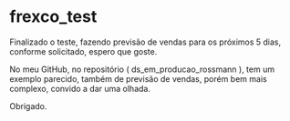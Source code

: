 # frexco_test

Finalizado o teste, fazendo previsão de vendas para os próximos 5 dias, conforme solicitado, espero que goste.

No meu GitHub, no repositório ( ds_em_producao_rossmann ), tem um exemplo parecido, também de previsão de vendas, porém bem mais complexo, convido a dar uma olhada.

Obrigado.
